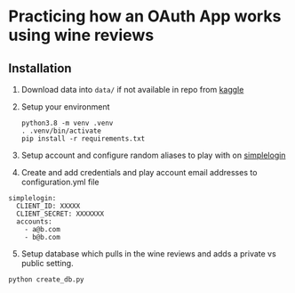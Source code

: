 # Practicing how an OAuth App works using wine reviews

## Installation

1. Download data into `data/` if not available in repo from [kaggle](https://www.kaggle.com/zynicide/wine-reviews?select=winemag-data_first150k.csv)

2. Setup your environment
    ```
    python3.8 -m venv .venv
    . .venv/bin/activate
    pip install -r requirements.txt
    ```
3. Setup account and configure random aliases to play with on [simplelogin](https://simplelogin.io/)
4. Create and add credentials and play account email addresses to configuration.yml file

```{yaml}
simplelogin:
  CLIENT_ID: XXXXX
  CLIENT_SECRET: XXXXXXX
  accounts:
    - a@b.com
    - b@b.com
```

5. Setup database which pulls in the wine reviews and adds a private vs public setting.

```{bash}
python create_db.py
```


